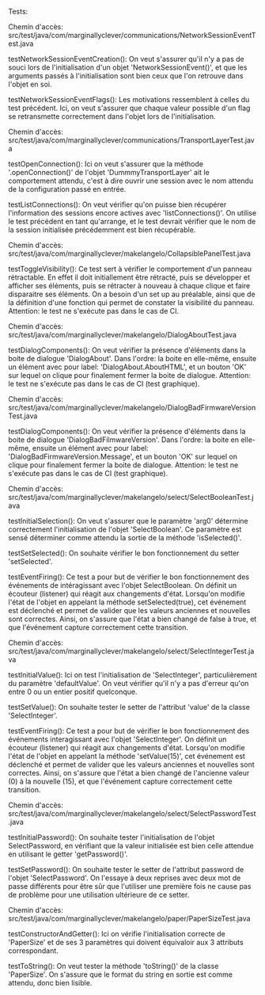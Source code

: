 Tests:

Chemin d'accès: src/test/java/com/marginallyclever/communications/NetworkSessionEventTest.java

testNetworkSessionEventCreation(): On veut s'assurer qu'il n'y a pas de souci lors de l'initialisation d'un objet 'NetworkSessionEvent()', et que les arguments passés à l'initialisation sont bien ceux que l'on retrouve dans l'objet en soi.

testNetworkSessionEventFlags(): Les motivations ressemblent à celles du test précédent. Ici, on veut s'assurer que chaque valeur possible d'un flag se retransmette correctement dans l'objet lors de l'initialisation.

Chemin d'accès: src/test/java/com/marginallyclever/communications/TransportLayerTest.java

testOpenConnection(): Ici on veut s'assurer que la méthode '.openConnection()' de l'objet 'DummmyTransportLayer' ait le comportement attendu, c'est à dire ouvrir une session avec le nom attendu de la configuration passé en entrée.

testListConnections(): On veut vérifier qu'on puisse bien récupérer l'information des sessions encore actives avec 'listConnections()'. On utilise le test précédent en tant qu'arrange, et le test devrait vérifier que le nom de la session initialisée précédemment est bien récupérable.

Chemin d'accès: src/test/java/com/marginallyclever/makelangelo/CollapsiblePanelTest.java

testToggleVisibility(): Ce test sert à vérifier le comportement d'un panneau rétractable. En effet il doit initiallement être rétracté, puis se développer et afficher ses éléments, puis se rétracter à nouveau à chaque clique et faire disparaitre ses éléments. On a besoin d'un set up au préalable, ainsi que de la définition d'une fonction qui permet de constater la visibilité du panneau. Attention: le test ne s'exécute pas dans le cas de CI.

Chemin d'accès: src/test/java/com/marginallyclever/makelangelo/DialogAboutTest.java

testDialogComponents(): On veut vérifier la présence d'éléments dans la boite de dialogue 'DialogAbout'. Dans l'ordre: la boite en elle-même, ensuite un élément avec pour label: 'DialogAbout.AboutHTML', et un bouton 'OK' sur lequel on clique pour finalement fermer la boite de dialogue. Attention: le test ne s'exécute pas dans le cas de CI (test graphique).

Chemin d'accès: src/test/java/com/marginallyclever/makelangelo/DialogBadFirmwareVersionTest.java

testDialogComponents(): On veut vérifier la présence d'éléments dans la boite de dialogue 'DialogBadFilmwareVersion'. Dans l'ordre: la boite en elle-même, ensuite un élément avec pour label: 'DialogBadFirmwareVersion.Message', et un bouton 'OK' sur lequel on clique pour finalement fermer la boite de dialogue. Attention: le test ne s'exécute pas dans le cas de CI (test graphique).

Chemin d'accès: src/test/java/com/marginallyclever/makelangelo/select/SelectBooleanTest.java

testInitialSelection(): On veut s'assurer que le paramètre 'arg0' détermine correctement l'initialisation de l'objet 'SelectBoolean'. Ce paramètre est sensé déterminer comme attendu la sortie de la méthode 'isSelected()'.

testSetSelected(): On souhaite vérifier le bon fonctionnement du setter 'setSelected'.

testEventFiring(): Ce test a pour but de vérifier le bon fonctionnement des événements de intéragissant avec l'objet SelectBoolean. On définit un écouteur (listener) qui réagit aux changements d'état. Lorsqu'on modifie l'état de l'objet en appelant la méthode setSelected(true), cet événement est  déclenché et permet de valider que les valeurs anciennes et nouvelles sont correctes.  Ainsi, on s'assure que l'état a bien changé de false à true, et que l'événement capture correctement cette transition.

Chemin d'accès: src/test/java/com/marginallyclever/makelangelo/select/SelectIntegerTest.java

testInitialValue(): Ici on test l'initialisation de 'SelectInteger', particulièrement du paramètre 'defaultValue'. On veut vérifier qu'il n'y a pas d'erreur qu'on entre 0 ou un entier positif quelconque.

testSetValue(): On souhaite tester le setter de l'attribut 'value' de la classe 'SelectInteger'.

testEventFiring(): Ce test a pour but de vérifier le bon fonctionnement des événements interagissant avec l'objet 'SelectInteger'. On définit un écouteur (listener) qui réagit aux changements d'état. Lorsqu'on modifie l'état de l'objet en appelant la méthode 'setValue(15)', cet événement est déclenché et permet de valider que les valeurs anciennes et nouvelles sont correctes. Ainsi, on s'assure que l'état a bien changé de l'ancienne valeur (0) à la nouvelle (15), et que l'événement capture correctement cette transition.

Chemin d'accès: src/test/java/com/marginallyclever/makelangelo/select/SelectPasswordTest.java

testInitialPassword(): On souhaite tester l'initialisation de l'objet SelectPassword, en vérifiant que la valeur initialisée est bien celle attendue en utilisant le getter 'getPassword()'.

testSetPassword(): On souhaite tester le setter de l'attribut password de l'objet 'SelectPassword'. On l'essaye à deux reprises avec deux mot de passe différents pour être sûr que l'utiliser une première fois ne cause pas de problème pour une utilisation ultérieure de ce setter.

Chemin d'accès: src/test/java/com/marginallyclever/makelangelo/paper/PaperSizeTest.java

testConstructorAndGetter(): Ici on vérifie l'initialisation correcte de 'PaperSize' et de ses 3 paramètres qui doivent équivaloir aux 3 attributs correspondant.

testToString(): On veut tester la méthode 'toString()' de la classe 'PaperSize'. On s'assure que le format du string en sortie est comme attendu, donc bien lisible.